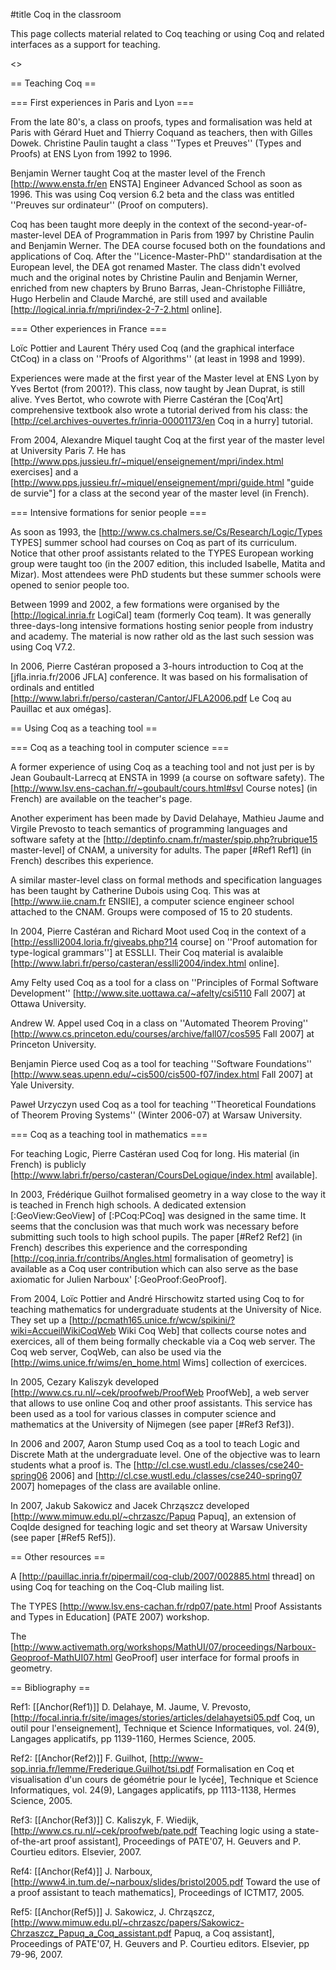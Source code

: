 #title Coq in the classroom

This page collects material related to Coq teaching or using Coq and related interfaces as a support for teaching.

<<TableOfContents>>

== Teaching Coq ==

=== First experiences in Paris and Lyon ===

From the late 80's, a class on proofs, types and formalisation was held at Paris with Gérard Huet and Thierry Coquand as teachers, then with Gilles Dowek. Christine Paulin taught a class ''Types et Preuves'' (Types and Proofs) at ENS Lyon from 1992 to 1996.

Benjamin Werner taught Coq at the master level of the French [http://www.ensta.fr/en ENSTA] Engineer Advanced School as soon as 1996. This was using Coq version 6.2 beta and the class was entitled ''Preuves sur ordinateur'' (Proof on computers).

Coq has been taught more deeply in the context of the second-year-of-master-level DEA of Programmation in Paris from 1997 by Christine Paulin and Benjamin Werner. The DEA course focused both on the foundations and applications of Coq. After the ''Licence-Master-PhD'' standardisation at the European level, the DEA got renamed Master. The class didn't evolved much and the original notes by Christine Paulin and Benjamin Werner, enriched from new chapters by Bruno Barras, Jean-Christophe Filliâtre, Hugo Herbelin and Claude Marché, are still used and available [http://logical.inria.fr/mpri/index-2-7-2.html online].

=== Other experiences in France ===

Loïc Pottier and Laurent Théry used Coq (and the graphical interface CtCoq) in a class on ''Proofs of Algorithms'' (at least in 1998 and 1999).

Experiences were made at the first year of the Master level at ENS Lyon by Yves Bertot (from 2001?). This class, now taught by Jean Duprat, is still alive. Yves Bertot, who cowrote with Pierre Castéran the [Coq'Art] comprehensive textbook also wrote a tutorial derived from his class: the [http://cel.archives-ouvertes.fr/inria-00001173/en Coq in a hurry] tutorial.

From 2004, Alexandre Miquel taught Coq at the first year of the master level at University Paris 7.  He has [http://www.pps.jussieu.fr/~miquel/enseignement/mpri/index.html exercises] and a [http://www.pps.jussieu.fr/~miquel/enseignement/mpri/guide.html "guide de survie"] for a class at the second year of the master level (in French).

=== Intensive formations for senior people ===

As soon as 1993, the [http://www.cs.chalmers.se/Cs/Research/Logic/Types TYPES] summer school had courses on Coq as part of its curriculum. Notice that other proof assistants related to the TYPES European working group were taught too (in the 2007 edition, this included Isabelle, Matita and Mizar). Most attendees were PhD students but these summer schools were opened to senior people too.

Between 1999 and 2002, a few formations were organised by the [http://logical.inria.fr LogiCal] team (formerly Coq team). It was generally three-days-long intensive formations hosting senior people from industry and academy. The material is now rather old as the last such session was using Coq V7.2.

In 2006, Pierre Castéran proposed a 3-hours introduction to Coq at the [jfla.inria.fr/2006 JFLA] conference. It was based on his formalisation of ordinals and entitled [http://www.labri.fr/perso/casteran/Cantor/JFLA2006.pdf Le Coq au Pauillac et aux omégas].

== Using Coq as a teaching tool ==

=== Coq as a teaching tool in computer science ===

A former experience of using Coq as a teaching tool and not just per is by Jean Goubault-Larrecq at ENSTA in 1999 (a course on software safety).  The [http://www.lsv.ens-cachan.fr/~goubault/cours.html#svl Course notes] (in French) are available on the teacher's page. 

Another experiment has been made by David Delahaye, Mathieu Jaume and Virgile Prevosto to teach semantics of programming languages and software safety at the [http://deptinfo.cnam.fr/master/spip.php?rubrique15 master-level] of CNAM, a university for adults.  The paper [#Ref1 Ref1] (in French) describes this experience.

A similar master-level class on formal methods and specification languages has been taught by Catherine Dubois using Coq. This was at [http://www.iie.cnam.fr ENSIIE], a computer science engineer school attached to the CNAM. Groups were composed of 15 to 20 students.

In 2004, Pierre Castéran and Richard Moot used Coq in the context of a [http://esslli2004.loria.fr/giveabs.php?14 course] on ''Proof automation for type-logical grammars''] at ESSLLI. Their Coq material is avalaible [http://www.labri.fr/perso/casteran/esslli2004/index.html online].

Amy Felty used Coq as a tool for a class on ''Principles of Formal Software Development'' [http://www.site.uottawa.ca/~afelty/csi5110 Fall 2007] at Ottawa University.

Andrew W. Appel used Coq in a class on ''Automated Theorem Proving'' [http://www.cs.princeton.edu/courses/archive/fall07/cos595 Fall 2007] at Princeton University.

Benjamin Pierce used Coq as a tool for teaching ''Software Foundations'' [http://www.seas.upenn.edu/~cis500/cis500-f07/index.html Fall 2007] at Yale University.

Paweł Urzyczyn used Coq as a tool for teaching ''Theoretical Foundations of Theorem Proving Systems'' (Winter 2006-07) at Warsaw University.

=== Coq as a teaching tool in mathematics ===

For teaching Logic, Pierre Castéran used Coq for long. His material (in French) is publicly [http://www.labri.fr/perso/casteran/CoursDeLogique/index.html available].

In 2003, Frédérique Guilhot formalised geometry in a way close to the way it is teached in French high schools. A dedicated extension [:GeoView:GeoView] of [:PCoq:PCoq] was designed in the same time.  It seems that the conclusion was that much work was necessary before submitting such tools to high school pupils. The paper [#Ref2 Ref2] (in French) describes this experience and the corresponding [http://coq.inria.fr/contribs/Angles.html formalisation of geometry] is available as a Coq user contribution which can also serve as the base axiomatic for Julien Narboux' [:GeoProof:GeoProof].

From 2004, Loïc Pottier and André Hirschowitz started using Coq to for teaching mathematics for undergraduate students at the University of Nice. They set up a [http://pcmath165.unice.fr/wcw/spikini/?wiki=AccueilWikiCoqWeb Wiki Coq Web] that collects course notes and exercices, all of them being formally checkable via a Coq web server. The Coq web server, CoqWeb, can also be used via the [http://wims.unice.fr/wims/en_home.html Wims] collection of exercices.

In 2005, Cezary Kaliszyk developed [http://www.cs.ru.nl/~cek/proofweb/ProofWeb ProofWeb], a web server that allows to use online Coq and other proof assistants. This service has been used as a tool for various classes in computer science and mathematics at the University of Nijmegen (see paper [#Ref3 Ref3]).

In 2006 and 2007, Aaron Stump used Coq as a tool to teach Logic and Discrete Math at the undergraduate level. One of the objective was to learn students what a proof is. The [http://cl.cse.wustl.edu./classes/cse240-spring06 2006] and [http://cl.cse.wustl.edu./classes/cse240-spring07 2007] homepages of the class are available online.

In 2007, Jakub Sakowicz and Jacek Chrząszcz developed [http://www.mimuw.edu.pl/~chrzaszc/Papuq Papuq], an extension of CoqIde designed for teaching logic and set theory at Warsaw University (see paper [#Ref5 Ref5]).

== Other resources ==

A [http://pauillac.inria.fr/pipermail/coq-club/2007/002885.html thread] on using Coq for teaching on the Coq-Club mailing list.

The TYPES [http://www.lsv.ens-cachan.fr/rdp07/pate.html Proof Assistants and Types in Education] (PATE 2007) workshop.

The [http://www.activemath.org/workshops/MathUI/07/proceedings/Narboux-Geoproof-MathUI07.html GeoProof] user interface for formal proofs in geometry.

== Bibliography ==

Ref1: [[Anchor(Ref1)]] D. Delahaye, M. Jaume, V. Prevosto, [http://focal.inria.fr/site/images/stories/articles/delahayetsi05.pdf Coq, un outil pour l'enseignement], Technique et Science Informatiques, vol. 24(9), Langages applicatifs, pp&nbsp;1139-1160, Hermes Science, 2005.

Ref2: [[Anchor(Ref2)]] F. Guilhot, [http://www-sop.inria.fr/lemme/Frederique.Guilhot/tsi.pdf Formalisation en Coq et visualisation d'un cours de géométrie pour le lycée], Technique et Science Informatiques, vol. 24(9), Langages applicatifs, pp&nbsp;1113-1138, Hermes Science, 2005.

Ref3: [[Anchor(Ref3)]] C. Kaliszyk, F. Wiedijk, [http://www.cs.ru.nl/~cek/proofweb/pate.pdf Teaching logic using a state-of-the-art proof assistant], Proceedings of PATE'07, H. Geuvers and P. Courtieu editors. Elsevier, 2007.

Ref4: [[Anchor(Ref4)]] J. Narboux, [http://www4.in.tum.de/~narboux/slides/bristol2005.pdf Toward the use of a proof assistant to teach mathematics], Proceedings of ICTMT7, 2005.

Ref5: [[Anchor(Ref5)]] J. Sakowicz, J. Chrząszcz, [http://www.mimuw.edu.pl/~chrzaszc/papers/Sakowicz-Chrzaszcz_Papuq_a_Coq_assistant.pdf Papuq, a Coq assistant], Proceedings of PATE'07, H. Geuvers and P. Courtieu editors. Elsevier, pp 79-96, 2007.
